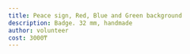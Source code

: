 ```yaml
---
title: Peace sign, Red, Blue and Green background
description: Badge. 32 mm, handmade
author: volunteer
cost: 3000₸
---
```

